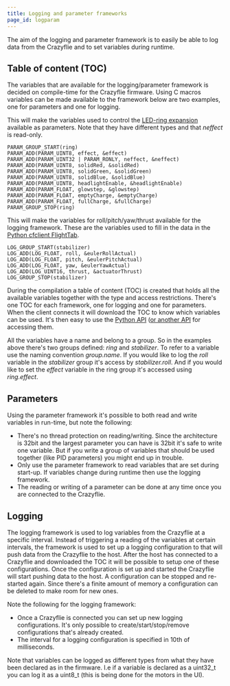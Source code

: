 ```yaml
---
title: Logging and parameter frameworks
page_id: logparam
---
```


The aim of the logging and parameter framework is to easily be able to
log data from the Crazyflie and to set variables during runtime.

Table of content (TOC)
----------------------

The variables that are available for the logging/parameter framework is
decided on compile-time for the Crazyflie firmware. Using C macros
variables can be made available to the framework below are two examples,
one for parameters and one for logging.

This will make the variables used to control the [LED-ring
expansion](https://wiki.bitcraze.io/projects:crazyflie2:expansionboards:ledring) available as
parameters. Note that they have different types and that *neffect* is
read-only.

``` {.c}
PARAM_GROUP_START(ring)
PARAM_ADD(PARAM_UINT8, effect, &effect)
PARAM_ADD(PARAM_UINT32 | PARAM_RONLY, neffect, &neffect)
PARAM_ADD(PARAM_UINT8, solidRed, &solidRed)
PARAM_ADD(PARAM_UINT8, solidGreen, &solidGreen)
PARAM_ADD(PARAM_UINT8, solidBlue, &solidBlue)
PARAM_ADD(PARAM_UINT8, headlightEnable, &headlightEnable)
PARAM_ADD(PARAM_FLOAT, glowstep, &glowstep)
PARAM_ADD(PARAM_FLOAT, emptyCharge, &emptyCharge)
PARAM_ADD(PARAM_FLOAT, fullCharge, &fullCharge)
PARAM_GROUP_STOP(ring)
```

This will make the variables for roll/pitch/yaw/thrust available for the
logging framework. These are the variables used to fill in the data in
the [Python cfclient FlightTab](https://github.com/bitcraze/crazyflie-clients-python).

    LOG_GROUP_START(stabilizer)
    LOG_ADD(LOG_FLOAT, roll, &eulerRollActual)
    LOG_ADD(LOG_FLOAT, pitch, &eulerPitchActual)
    LOG_ADD(LOG_FLOAT, yaw, &eulerYawActual)
    LOG_ADD(LOG_UINT16, thrust, &actuatorThrust)
    LOG_GROUP_STOP(stabilizer)

During the compilation a table of content (TOC) is created that holds
all the available variables together with the type and access
restrictions. There\'s one TOC for each framework, one for logging and
one for parameters. When the client connects it will download the TOC to
know which variables can be used. It\'s then easy to use the [Python
API](https://github.com/bitcraze/crazyflie-lib-python) ([or another
API](https://wiki.bitcraze.io/doc:crazyflie:api:community) for accessing them.

All the variables have a name and belong to a group. So in the examples
above there\'s two groups defined: *ring* and *stabilizer*. To refer to
a variable use the naming convention *group.name*. If you would like to
log the *roll* variable in the *stabilizer* group it\'s access by
*stabilizer.roll*. And if you would like to set the *effect* variable in
the ring group it\'s accessed using *ring.effect*.

Parameters
----------

Using the parameter framework it\'s possible to both read and write
variables in run-time, but note the following:

-   There\'s no thread protection on reading/writing. Since the
    architecture is 32bit and the largest parameter you can have is
    32bit it\'s safe to write one variable. But if you write a group of
    variables that should be used together (like PID parameters) you
    might end up in trouble.
-   Only use the parameter framework to read variables that are set
    during start-up. If variables change during runtime then use the
    logging framework.
-   The reading or writing of a parameter can be done at any time once
    you are connected to the Crazyflie.

Logging
-------

The logging framework is used to log variables from the Crazyflie at a
specific interval. Instead of triggering a reading of the variables at
certain intervals, the framework is used to set up a logging
configuration to that will push data from the Crazyflie to the host.
After the host has connected to a Crazyflie and downloaded the TOC it
will be possible to setup one of these configurations. Once the
configuration is set up and started the Crazyflie will start pushing
data to the host. A configuration can be stopped and re-started again.
Since there\'s a finite amount of memory a configuration can be deleted
to make room for new ones.

Note the following for the logging framework:

-   Once a Crazyflie is connected you can set up new logging
    configurations. It\'s only possible to create/start/stop/remove
    configurations that\'s already created.
-   The interval for a logging configuration is specified in 10th of
    milliseconds.

Note that variables can be logged as different types from what they have
been declared as in the firmware. I.e if a variable is declared as a
uint32\_t you can log it as a uint8\_t (this is being done for the
motors in the UI).
